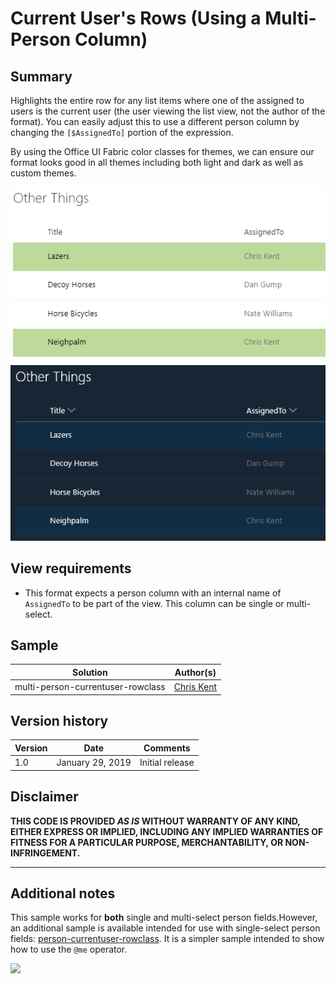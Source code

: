 # Current User's Rows (Using a Multi-Person Column)

## Summary
Highlights the entire row for any list items where one of the assigned to users is the current user (the user viewing the list view, not the author of the format). You can easily adjust this to use a different person column by changing the `[$AssignedTo]` portion of the expression.

By using the Office UI Fabric color classes for themes, we can ensure our format looks good in all themes including both light and dark as well as custom themes.

![Light and Dark Themes](./screenshot.png)

## View requirements
- This format expects a person column with an internal name of `AssignedTo` to be part of the view. This column can be single or multi-select.

## Sample

Solution|Author(s)
--------|---------
multi-person-currentuser-rowclass | [Chris Kent](https://twitter.com/thechriskent)

## Version history

Version|Date|Comments
-------|----|--------
1.0|January 29, 2019|Initial release

## Disclaimer
**THIS CODE IS PROVIDED *AS IS* WITHOUT WARRANTY OF ANY KIND, EITHER EXPRESS OR IMPLIED, INCLUDING ANY IMPLIED WARRANTIES OF FITNESS FOR A PARTICULAR PURPOSE, MERCHANTABILITY, OR NON-INFRINGEMENT.**

---

## Additional notes

This sample works for **both** single and multi-select person fields.However, an additional sample is available intended for use with single-select person fields: [person-currentuser-rowclass](../person-currentuser-rowclass). It is a simpler sample intended to show how to use the `@me` operator.

<img src="https://telemetry.sharepointpnp.com/sp-dev-list-formatting/view-samples/multi-person-currentuser-rowclass" />